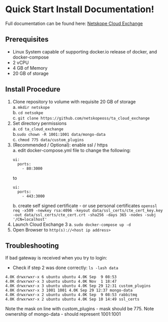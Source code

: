 # Quick Start Install Documentation!
Full documentation can be found here: [Netskope Cloud Exchange](https://docs.netskope.com/en/netskope-cloud-exchange.html)
## Prerequisites


 - Linux System capable of supporting docker.io release of docker, and docker-compose
 - 2 vCPU
 - 4 GB of Memory
 - 20 GB of storage

 ## Install Procedure
 
 1. Clone repository to volume with requisite 20 GB of storage<br>
	a. `mkdir netskope`<br>
	b. `cd netsokpe`<br>
	c. `git clone https://github.com/netskopeoss/ta_cloud_exchange`<br>   
 2. Set directory permissions<br>
	a. `cd ta_cloud_exchange`<br> 
	b.`sudo chown -R 1001:1001 data/mongo-data`<br> 
	c. `chmod 775 data/custom_plugins`<br>
 3. (Recommended / Optional): enable ssl / https<br>
	a. edit docker-compose.yml file to change the following:
	 ```
	 ui:
	   ports:
	     - 80:3000
	```
	to
	```
	ui: 
	  ports:
	    - 443:3000
	```
	b. create self signed certificate - or use personal certificates
	`openssl req -x509 -newkey rsa:4096 -keyout data/ssl_certs/cte_cert_key.key -out data/ssl_certs/cte_cert.crt -sha256 -days 365 -nodes -subj '/CN=localhost'`
 4. Launch Cloud Exchange 3
 	a. `sudo docker-compose up -d`
 5. Open Browser to `http(s)://<host ip address>`
	 

 ## Troubleshooting
If bad gateway is received when you try to login:
 - Check if  step 2 was done correctly:
 `ls -lash data`
 ```
4.0K drwxrwxr-x 6 ubuntu ubuntu 4.0K Sep  9 08:53
4.0K drwxrwxr-x 3 ubuntu ubuntu 4.0K Nov  1 18:47 
4.0K drwxrwxr-x 3 ubuntu ubuntu 4.0K Sep 29 12:31 custom_plugins
4.0K drwxrwxr-x 3 1001 1001 4.0K Sep 29 12:37 mongo-data
4.0K drwxrwxr-x 2 ubuntu ubuntu 4.0K Sep  9 08:53 rabbitmq
4.0K drwxrwxr-x 2 ubuntu ubuntu 4.0K Sep 10 14:49 ssl_certs
```
Note the mask on line with custom_plugins - mask should be 775. 
Note ownership of mongo-data - should represent 1001:1001

 
